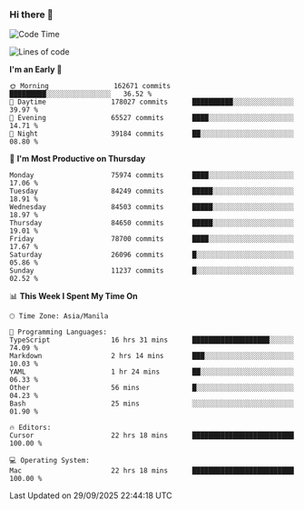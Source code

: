 ### Hi there 👋

<!--START_SECTION:waka-->
![Code Time](http://img.shields.io/badge/Code%20Time-6%2C314%20hrs%206%20mins-blue)

![Lines of code](https://img.shields.io/badge/From%20Hello%20World%20I%27ve%20Written-148.1%20million%20lines%20of%20code-blue)

**I'm an Early 🐤** 

```text
🌞 Morning                162671 commits      █████████░░░░░░░░░░░░░░░░   36.52 % 
🌆 Daytime                178027 commits      ██████████░░░░░░░░░░░░░░░   39.97 % 
🌃 Evening                65527 commits       ████░░░░░░░░░░░░░░░░░░░░░   14.71 % 
🌙 Night                  39184 commits       ██░░░░░░░░░░░░░░░░░░░░░░░   08.80 % 
```
📅 **I'm Most Productive on Thursday** 

```text
Monday                   75974 commits       ████░░░░░░░░░░░░░░░░░░░░░   17.06 % 
Tuesday                  84249 commits       █████░░░░░░░░░░░░░░░░░░░░   18.91 % 
Wednesday                84503 commits       █████░░░░░░░░░░░░░░░░░░░░   18.97 % 
Thursday                 84650 commits       █████░░░░░░░░░░░░░░░░░░░░   19.01 % 
Friday                   78700 commits       ████░░░░░░░░░░░░░░░░░░░░░   17.67 % 
Saturday                 26096 commits       █░░░░░░░░░░░░░░░░░░░░░░░░   05.86 % 
Sunday                   11237 commits       █░░░░░░░░░░░░░░░░░░░░░░░░   02.52 % 
```


📊 **This Week I Spent My Time On** 

```text
🕑︎ Time Zone: Asia/Manila

💬 Programming Languages: 
TypeScript               16 hrs 31 mins      ███████████████████░░░░░░   74.09 % 
Markdown                 2 hrs 14 mins       ███░░░░░░░░░░░░░░░░░░░░░░   10.03 % 
YAML                     1 hr 24 mins        ██░░░░░░░░░░░░░░░░░░░░░░░   06.33 % 
Other                    56 mins             █░░░░░░░░░░░░░░░░░░░░░░░░   04.23 % 
Bash                     25 mins             ░░░░░░░░░░░░░░░░░░░░░░░░░   01.90 % 

🔥 Editors: 
Cursor                   22 hrs 18 mins      █████████████████████████   100.00 % 

💻 Operating System: 
Mac                      22 hrs 18 mins      █████████████████████████   100.00 % 
```


 Last Updated on 29/09/2025 22:44:18 UTC
<!--END_SECTION:waka-->


<!--
**rad182/rad182** is a ✨ _special_ ✨ repository because its `README.md` (this file) appears on your GitHub profile.

Here are some ideas to get you started:

- 🔭 I’m currently working on ...
- 🌱 I’m currently learning ...
- 👯 I’m looking to collaborate on ...
- 🤔 I’m looking for help with ...
- 💬 Ask me about ...
- 📫 How to reach me: ...
- 😄 Pronouns: ...
- ⚡ Fun fact: ...
-->
